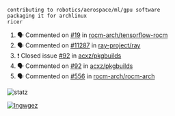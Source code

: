 ```
contributing to robotics/aerospace/ml/gpu software
packaging it for archlinux
ricer
```

<!--START_SECTION:activity-->
1. 🗣 Commented on [#19](https://github.com/rocm-arch/tensorflow-rocm/issues/19) in [rocm-arch/tensorflow-rocm](https://github.com/rocm-arch/tensorflow-rocm)
2. 🗣 Commented on [#11287](https://github.com/ray-project/ray/issues/11287) in [ray-project/ray](https://github.com/ray-project/ray)
3. ❗️ Closed issue [#92](https://github.com/acxz/pkgbuilds/issues/92) in [acxz/pkgbuilds](https://github.com/acxz/pkgbuilds)
4. 🗣 Commented on [#92](https://github.com/acxz/pkgbuilds/issues/92) in [acxz/pkgbuilds](https://github.com/acxz/pkgbuilds)
5. 🗣 Commented on [#556](https://github.com/rocm-arch/rocm-arch/issues/556) in [rocm-arch/rocm-arch](https://github.com/rocm-arch/rocm-arch)
<!--END_SECTION:activity-->


![statz](https://github-readme-stats.vercel.app/api?username=acxz&include_all_commits=true&show_icons=true)

[![lngwgez](https://github-readme-stats.vercel.app/api/top-langs/?username=acxz&layout=compact)](https://github.com/acxz/github-readme-stats)


<!--
**acxz/acxz** is a ✨ _special_ ✨ repository because its `README.md` (this file) appears on your GitHub profile.

Here are some ideas to get you started:

- 🔭 I’m currently working on ...
- 🌱 I’m currently learning ...
- 👯 I’m looking to collaborate on ...
- 🤔 I’m looking for help with ...
- 💬 Ask me about ...
- 📫 How to reach me: ...
- 😄 Pronouns: ...
- ⚡ Fun fact: ...
-->
